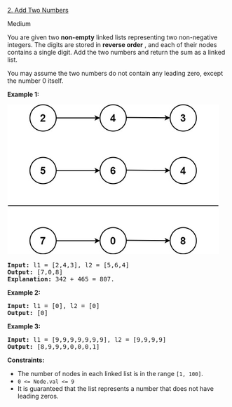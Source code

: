 [2. Add Two Numbers](https://leetcode.com/problems/add-two-numbers/)

Medium

You are given two **non-empty** linked lists representing two non-negative integers. The digits are stored in  **reverse order** , and each of their nodes contains a single digit. Add the two numbers and return the sum as a linked list.

You may assume the two numbers do not contain any leading zero, except the number 0 itself.

**Example 1:**

![addtwonumber1](https://raw.githubusercontent.com/Soumojitshome2023/LeetCode-DSA/main/2_Add_Two_Numbers/assets/2_Add_Two_Numbers.jpg)

<pre><strong>Input:</strong> l1 = [2,4,3], l2 = [5,6,4]
<strong>Output:</strong> [7,0,8]
<strong>Explanation:</strong> 342 + 465 = 807.
</pre>

**Example 2:**

<pre><strong>Input:</strong> l1 = [0], l2 = [0]
<strong>Output:</strong> [0]
</pre>

**Example 3:**

<pre><strong>Input:</strong> l1 = [9,9,9,9,9,9,9], l2 = [9,9,9,9]
<strong>Output:</strong> [8,9,9,9,0,0,0,1]
</pre>

**Constraints:**

* The number of nodes in each linked list is in the range `[1, 100]`.
* `0 <= Node.val <= 9`
* It is guaranteed that the list represents a number that does not have leading zeros.
